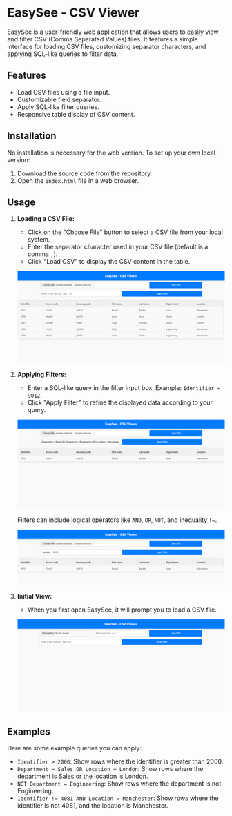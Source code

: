 # EasySee - CSV Viewer

EasySee is a user-friendly web application that allows users to easily view and filter CSV (Comma Separated Values) files. It features a simple interface for loading CSV files, customizing separator characters, and applying SQL-like queries to filter data.

## Features

- Load CSV files using a file input.
- Customizable field separator.
- Apply SQL-like filter queries.
- Responsive table display of CSV content.

## Installation

No installation is necessary for the web version. To set up your own local version:

1. Download the source code from the repository.
2. Open the `index.html` file in a web browser.

## Usage

1. **Loading a CSV File:**
   - Click on the "Choose File" button to select a CSV file from your local system.
   - Enter the separator character used in your CSV file (default is a comma `,`).
   - Click "Load CSV" to display the CSV content in the table.

   ![Loading CSV Data](Images/ReadData.png)

2. **Applying Filters:**
   - Enter a SQL-like query in the filter input box. Example: `Identifier = 9012`.
   - Click "Apply Filter" to refine the displayed data according to your query.

   ![Applying a Filter](Images/Applyfilter.png)

   Filters can include logical operators like `AND`, `OR`, `NOT`, and inequality `!=`.

   ![Applying Complex Filter](Images/Applyfilter2.png)

3. **Initial View:**
   - When you first open EasySee, it will prompt you to load a CSV file.

   ![Initial View](Images/intro.png)

## Examples

Here are some example queries you can apply:

- `Identifier > 2000`: Show rows where the identifier is greater than 2000.
- `Department = Sales OR Location = London`: Show rows where the department is Sales or the location is London.
- `NOT Department = Engineering`: Show rows where the department is not Engineering.
- `Identifier != 4081 AND Location = Manchester`: Show rows where the identifier is not 4081, and the location is Manchester.


